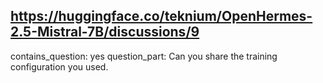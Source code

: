 ## https://huggingface.co/teknium/OpenHermes-2.5-Mistral-7B/discussions/9

contains_question: yes
question_part: Can you share the training configuration you used.